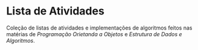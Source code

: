 # Lista de Atividades

Coleção de listas de atividades e implementações de algoritmos feitos nas matérias de *Programação Orietanda a Objetos* e *Estrutura de Dados e Algoritmos*.
